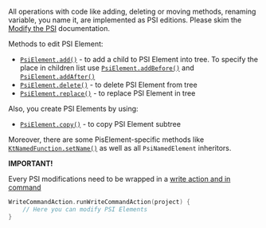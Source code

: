 All operations with code like adding, deleting or moving methods, renaming variable, you name it, are implemented as PSI editions.
Please skim the [Modify the PSI](https://plugins.jetbrains.com/docs/intellij/modifying-psi.html) documentation.

Methods to edit PSI Element:
* [`PsiElement.add()`](https://github.com/JetBrains/intellij-community/blob/19d9a1cc2d9c14df9c3bdee391e9e4795ac25cb9/platform/core-api/src/com/intellij/psi/PsiElement.java#L302) - to add a child to PSI Element into tree. To specify the place in children list use [`PsiElement.addBefore()`](https://github.com/JetBrains/intellij-community/blob/19d9a1cc2d9c14df9c3bdee391e9e4795ac25cb9/platform/core-api/src/com/intellij/psi/PsiElement.java#L312C14-L312C23) and [`PsiElement.addAfter()`](https://github.com/JetBrains/intellij-community/blob/19d9a1cc2d9c14df9c3bdee391e9e4795ac25cb9/platform/core-api/src/com/intellij/psi/PsiElement.java#L322)
* [`PsiElement.delete()`](https://github.com/JetBrains/intellij-community/blob/19d9a1cc2d9c14df9c3bdee391e9e4795ac25cb9/platform/core-api/src/com/intellij/psi/PsiElement.java#L373) - to delete PSI Element from tree
* [`PsiElement.replace()`](https://github.com/JetBrains/intellij-community/blob/19d9a1cc2d9c14df9c3bdee391e9e4795ac25cb9/platform/core-api/src/com/intellij/psi/PsiElement.java#L402) - to replace PSI Element in tree

Also, you create PSI Elements by using:
* [`PsiElement.copy()`](https://github.com/JetBrains/intellij-community/blob/19d9a1cc2d9c14df9c3bdee391e9e4795ac25cb9/platform/core-api/src/com/intellij/psi/PsiElement.java#L293) - to copy PSI Element subtree

Moreover, there are some PisElement-specific methods like [`KtNamedFunction.setName()`](https://github.com/JetBrains/intellij-community/blob/bf3083ca66771e038eb1c64128b4e508f52acfad/platform/core-api/src/com/intellij/psi/PsiNamedElement.java#L39) as well as all `PsiNamedElement` inheritors.

**IMPORTANT!**

Every PSI modifications need to be wrapped in a [write action and in command](https://github.com/JetBrains/intellij-community/blob/master/platform/core-api/src/com/intellij/openapi/command/WriteCommandAction.java)

```kotlin
WriteCommandAction.runWriteCommandAction(project) {
    // Here you can modify PSI Elements
}
```
